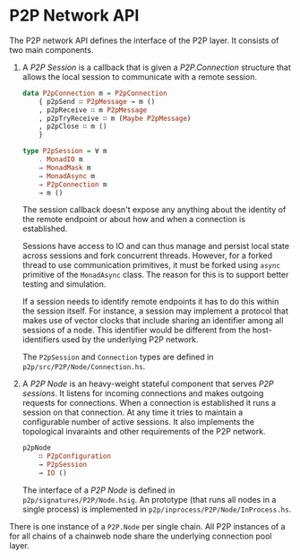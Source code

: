 # P2P Network API

The P2P network API defines the interface of the P2P layer. It consists of two
main components.

1.  A *P2P Session* is a callback that is given a *P2P.Connection* structure
    that allows the local session to communicate with a remote session.

    ```haskell
    data P2pConnection m = P2pConnection
        { p2pSend ∷ P2pMessage → m ()
        , p2pReceive ∷ m P2pMessage
        , p2pTryReceive ∷ m (Maybe P2pMessage)
        , p2pClose ∷ m ()
        }

    type P2pSession = ∀ m
        . MonadIO m
        ⇒ MonadMask m
        ⇒ MonadAsync m
        ⇒ P2pConnection m
        → m ()
    ```

    The session callback doesn't expose any anything about the identity of the
    remote endpoint or about how and when a connection is established.

    Sessions have access to IO and can thus manage and persist local state
    across sessions and fork concurrent threads. However, for a forked thread to
    use communication primitives, it must be forked using `async` primitive of
    the  `MonadAsync` class. The reason for this is to support better testing
    and simulation.

    If a session needs to identify remote endpoints it has to do this within the
    session itself. For instance, a session may implement a protocol that makes
    use of vector clocks that include sharing an identifier among all sessions
    of a node. This identifier would be different from the host-identifiers used
    by the underlying P2P network.

    The `P2pSession` and `Connection` types are defined in
    `p2p/src/P2P/Node/Connection.hs`.

2.  A *P2P Node* is an heavy-weight stateful component that serves *P2P
    sessions*. It listens for incoming connections and makes outgoing requests
    for connections. When a connection is established it runs a session on that
    connection. At any time it tries to maintain a configurable number of active
    sessions. It also implements the topological invaraints and other
    requirements of the P2P network.

    ```haskell
    p2pNode
        ∷ P2pConfiguration
        → P2pSession
        → IO ()
    ```

    The interface of a *P2P Node* is defined in `p2p/signatures/P2P/Node.hsig`.
    An prototype (that runs all nodes in a single process) is implemented in
    `p2p/inprocess/P2P/Node/InProcess.hs`.

There is one instance of a `P2P.Node` per single chain. All P2P instances of a
for all chains of a chainweb node share the underlying connection pool layer.

